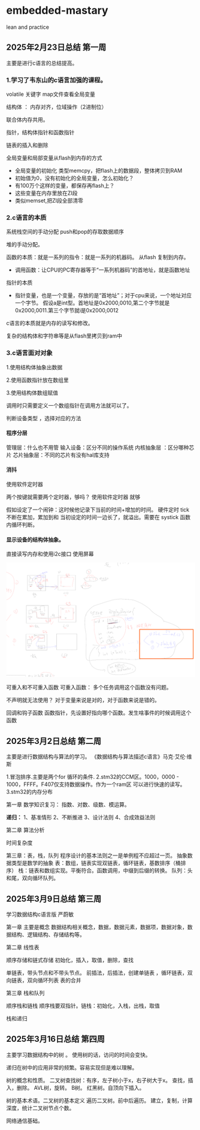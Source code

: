 # embedded-mastary
lean and practice

## 2025年2月23日总结 第一周

主要是进行c语言的总结提高。

### 1.学习了韦东山的c语言加强的课程。

volatile 关键字 map文件查看全局变量


结构体 ：
内存对齐，位域操作（2进制位）

联合体内存共用。

指针，结构体指针和函数指针

链表的插入和删除

全局变量和局部变量从flash到内存的方式
- 全局变量的初始化
类型memcpy，把flash上的数据段，整体拷贝到RAM
- 初始值为0，没有初始化的全局变量，怎么初始化？
- 有100万个这样的变量，都保存再flash上？
- 这些变量在内存里放在ZI段
- 类似memset,把ZI段全部清零

### 2.c语言的本质

系统栈空间的手动分配
push和pop的存取数据顺序

堆的手动分配。

函数的本质：就是一系列的指令：就是一系列的机器码。
从flash 复制到内存。
- 调用函数：让CPU的PC寄存器等于“一系列机器码”的首地址，就是函数地址

指针的本质

- 指针变量，也是一个变量，存放的是“首地址”；对于cpu来说，一个地址对应一个字节。
假设a是int型。首地址是0x2000,0010,第二个字节就是0x2000,0011.第三个字节就i是0x2000,0012

c语言的本质就是内存的读写和修改。

复杂的结构体和字符串等是从flash里拷贝到ram中

### 3.c语言面对对象
1.使用结构体抽象出数据

2.使用函数指针放在数组里

3.使用结构体数组赋值

调用时只需要定义一个数组指针在调用方法就可以了。

判断设备类型 ，选择对应的方法

#### 程序分层

管理层：什么也不用管
输入设备：区分不同的操作系统
内核抽象层 ：区分哪种芯片
芯片抽象层：不同的芯片有没有hal库支持

#### 消抖
使用软件定时器

两个按键就需要两个定时器，够吗？ 使用软件定时器 就够

假如设定了一个闹钟：这时候他记录下当前的时间+增加的时间。 硬件定时 tick 不断在累加，累加到和 当初设定的时间一边长了，就溢出。需要在 systick 函数内循环判断。

#### 显示设备的结构体抽象。

直接读写内存和使用i2c接口 使用屏幕

![alt text](image.png)

可重入和不可重入函数
可重入函数： 多个任务调用这个函数没有问题。

不声明就无法使用？
对于变量来说是对的，对于函数来说是错的。

回调和钩子函数
函数指针，先设置好指向哪个函数。发生啥事件的时候调用这个函数


## 2025年3月2日总结 第二周

主要是进行数据结构与算法的学习。
《数据结构与算法描述c语言》马克·艾伦·维斯

1.冒泡排序.主要是两个for 循环的条件.
2.stm32的CCM区。1000，0000 - 1000，FFFF。F407仅支持数据操作。作为一个ram区
可以进行快速的读写。
3.stm32的内存分布

第一章
数学知识复习：
指数、对数、级数、模运算。

**递归：**
1、基准情形
2、不断推进
3、设计法则
4、合成效益法则

第二章
算法分析

时间复杂度

第三章：表，栈，队列
程序设计的基本法则之一是单例程不应超过一页。
抽象数据类型是数学的抽象
表：数组，链表实现双链表，循环链表，基数排序（桶排序）
栈：链表和数组实现。平衡符合。函数调用，中缀到后缀的转换。
队列：头和尾，双向循环队列。



## 2025年3月9日总结 第三周

学习数据结构c语言版 严蔚敏

第一章 主要是概念 
数据结构相关概念，数据，数据元素，数据项，数据对象，数据结构、逻辑结构、存储结构等。

第二章 线性表

顺序存储和链式存储
初始化，插入，取值，删除，查找

单链表，带头节点和不带头节点。
前插法，后插法，创建单链表 ，循环链表，双向链表，双向循环列表
表的合并

第三章 栈和队列

顺序栈和链栈
顺序栈要双指针。链栈：初始化，入栈，出栈，取值

栈和递归

## 2025年3月16日总结 第四周

主要学习数据结构中的树 。
使用树的话，访问的时间会变快。

递归在树中的应用非常的频繁。容易实现但是难以理解。

树的概念和性质。
二叉树查找树：有序，左子树小于x，右子树大于x。
查找，插入，删除。
AVL树，旋转。
B树。
红黑树。自顶向下插入。

树的基本术语。二叉树的基本定义
遍历二叉树。前中后遍历。
建立，复制，计算深度，统计二叉树节点个数。

网络通信基础。